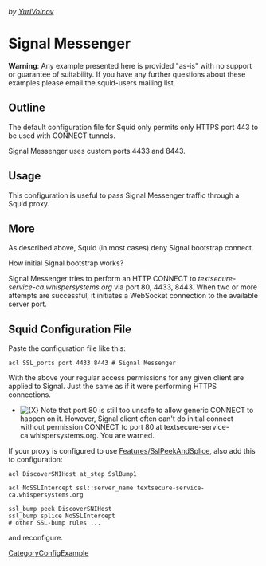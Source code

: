 *by
[YuriVoinov](https://wiki.squid-cache.org/action/show/ConfigExamples/Chat/Signal/YuriVoinov#)*

# Signal Messenger

**Warning**: Any example presented here is provided "as-is" with no
support or guarantee of suitability. If you have any further questions
about these examples please email the squid-users mailing list.

## Outline

The default configuration file for Squid only permits only HTTPS port
443 to be used with CONNECT tunnels.

Signal Messenger uses custom ports 4433 and 8443.

## Usage

This configuration is useful to pass Signal Messenger traffic through a
Squid proxy.

## More

As described above, Squid (in most cases) deny Signal bootstrap connect.

How initial Signal bootstrap works?

Signal Messenger tries to perform an HTTP CONNECT to
*textsecure-service-ca.whispersystems.org* via port 80, 4433, 8443. When
two or more attempts are successful, it initiates a WebSocket connection
to the available server port.

## Squid Configuration File

Paste the configuration file like this:

    acl SSL_ports port 4433 8443 # Signal Messenger

With the above your regular access permissions for any given client are
applied to Signal. Just the same as if it were performing HTTPS
connections.

  - ![{X}](https://wiki.squid-cache.org/wiki/squidtheme/img/icon-error.png)
    Note that port 80 is still too unsafe to allow generic CONNECT to
    happen on it. However, Signal client often can't do initial connect
    without permission CONNECT to port 80 at
    textsecure-service-ca.whispersystems.org. You are warned.

If your proxy is configured to use
[Features/SslPeekAndSplice](https://wiki.squid-cache.org/action/show/ConfigExamples/Chat/Signal/Features/SslPeekAndSplice#),
also add this to configuration:

    acl DiscoverSNIHost at_step SslBump1
    
    acl NoSSLIntercept ssl::server_name textsecure-service-ca.whispersystems.org
    
    ssl_bump peek DiscoverSNIHost
    ssl_bump splice NoSSLIntercept
    # other SSL-bump rules ...

and reconfigure.

[CategoryConfigExample](https://wiki.squid-cache.org/action/show/ConfigExamples/Chat/Signal/CategoryConfigExample#)
